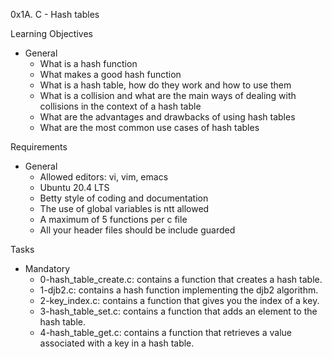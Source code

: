 0x1A. C - Hash tables

Learning Objectives
- General
	- What is a hash function
	- What makes a good hash function
	- What is a hash table, how do they work and how to use them
	- What is a collision and what are the main ways of dealing with collisions in the context of a hash table
	- What are the advantages and drawbacks of using hash tables
	- What are the most common use cases of hash tables

Requirements
- General
	- Allowed editors: vi, vim, emacs
	- Ubuntu 20.4 LTS
	- Betty style of coding and documentation
	- The use of global variables is ntt allowed
	- A maximum of 5 functions per c file
	- All your header files should be include guarded

Tasks
- Mandatory
	- 0-hash_table_create.c: contains a function that creates a hash table.
	- 1-djb2.c: contains a hash function implementing the djb2 algorithm.
	- 2-key_index.c: contains a function that gives you the index of a key.
	- 3-hash_table_set.c: contains a function that adds an element to the hash table.
	- 4-hash_table_get.c: contains a function that retrieves a value associated with a key in a hash table.
